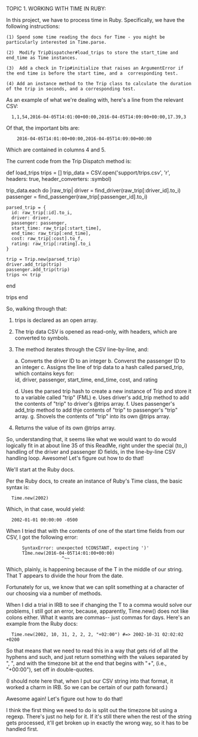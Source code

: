 TOPIC 1.  WORKING WITH TIME IN RUBY:  

In this project, we have to process time in Ruby.  Specifically, we have the
following instructions:

    (1) Spend some time reading the docs for Time - you might be particularly interested in Time.parse.

    (2)  Modify TripDispatcher#load_trips to store the start_time and end_time as Time instances.

    (3)  Add a check in Trip#initialize that raises an ArgumentError if the end time is before the start time, and a  corresponding test.

    (4) Add an instance method to the Trip class to calculate the duration of the trip in seconds, and a corresponding test.

As an example of what we're dealing with, here's a line from the relevant CSV:

      1,1,54,2016-04-05T14:01:00+00:00,2016-04-05T14:09:00+00:00,17.39,3

Of that, the important bits are:

        2016-04-05T14:01:00+00:00,2016-04-05T14:09:00+00:00

Which are contained in columns 4 and 5.


The current code from the Trip Dispatch method is:

def load_trips
  trips = []
  trip_data = CSV.open('support/trips.csv', 'r', headers: true, header_converters: :symbol)

  trip_data.each do |raw_trip|
    driver = find_driver(raw_trip[:driver_id].to_i)
    passenger = find_passenger(raw_trip[:passenger_id].to_i)

    parsed_trip = {
      id: raw_trip[:id].to_i,
      driver: driver,
      passenger: passenger,
      start_time: raw_trip[:start_time],
      end_time: raw_trip[:end_time],
      cost: raw_trip[:cost].to_f,
      rating: raw_trip[:rating].to_i
    }

    trip = Trip.new(parsed_trip)
    driver.add_trip(trip)
    passenger.add_trip(trip)
    trips << trip
  end

  trips
end

So, walking through that:

  1.  trips is declared as an open array.

  2.  The trip data CSV is opened as read-only, with headers, which are converted to symbols.

  3.  The method iterates through the CSV line-by-line, and:

        a.  Converts the driver ID to an integer
        b.  Converst the passenger ID to an integer
        c.  Assigns the line of trip data to a hash called parsed_trip, which contains
            keys for:  
                id, driver, passenger, start_time, end_time, cost, and rating

        d.  Uses the parsed trip hash to create a new instance of Trip and store
            it to a variable called "trip" (FML)
        e.  Uses driver's add_trip method to add the contents of "trip" to driver's
            @trips array.
        f.  Uses passenger's add_trip method to add thje contents of "trip" to
            passenger's "trip" array.
        g.  Shovels the contents of "trip" into its own @trips array.

  4.  Returns the value of its own @trips array.

So, understanding that, it seems like what we would want to do would logically
fit in at about line 35 of this ReadMe, right under the special (to_i) handling
of the driver and passenger ID fields, in the line-by-line CSV handling loop.
Awesome!  Let's figure out how to do that!

We'll start at the Ruby docs.

Per the Ruby docs, to create an instance of Ruby's Time class, the basic syntax
is:  

      Time.new(2002)

  Which, in that case, would yield:  

      2002-01-01 00:00:00 -0500

When I tried that with the contents of one of the start time fields from our
CSV, I got the following error:  

          SyntaxError: unexpected tCONSTANT, expecting ')'
          TIme.new(2016-04-05T14:01:00+00:00)
                         ^~~

Which, plainly, is happening because of the T in the middle of our string.  
That T appears to divide the hour from the date.  

Fortunately for us, we know that we can split something at a character of
our choosing via a number of methods.  

When I did a trial in IRB to see if changing the T to a comma would solve our
problems, I still got an error, because, apparently, Time.new() does not like
colons either.  What it wants are commas-- just commas for days. Here's an
example from the Ruby docs:

      Time.new(2002, 10, 31, 2, 2, 2, "+02:00") #=> 2002-10-31 02:02:02 +0200

So that means that we need to read this in a way that gets rid of all the hyphens
and such, and just return something with the values separated by ", ", and with
the timezone bit at the end that begins with "+", (i.e., "+00:00"), set off in
double-quotes.

  (I should note here that, when I put our CSV string into that format, it
    worked a charm in IRB.  So we can be certain of our path forward.)

Awesome again!  Let's figure out how to do that!

I think the first thing we need to do is split out the timezone bit using a
regexp.  There's just no help for it.  If it's still there when the rest of
the string gets processed, it'll get broken up in exactly the wrong way, so it
has to be handled first.
